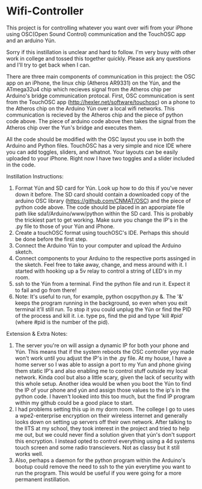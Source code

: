 # Wifi-Controller
This project is for controlling whatever you want over wifi from your iPhone using OSC(Open Sound Control) communication and the TouchOSC app and an arduino Yún.

Sorry if this instillation is unclear and hard to follow.  I'm very busy with other work in college and tossed this together quickly.  Please ask any questions and I'll try to get back when I can.  

There are three main components of communication in this project: the OSC app on an iPhone, the linux chip (Atheros AR9331) on the Yún, and the ATmega32u4 chip which recieves signal from the Atheros chip per Arduino's bridge communication protocal.  First, OSC communication is sent from the TouchOSC app (http://hexler.net/software/touchosc) on a phone to the Atheros chip on the Arduino Yún over a local wifi networks.  This communication is recieved by the Atheros chip and the piece of python code above.  The piece of arduino code above then takes the signal from the Atheros chip over the Yun's bridge and executes them.

All the code should be modified with the OSC layout you use in both the Arduino and Python files.  TouchOSC has a very simple and nice IDE where you can add toggles, sliders, and whatnot.  Your layouts can be easily uploaded to your iPhone.  Right now I have two toggles and a slider included in the code.  

Instillation Instructions:

1. Format Yún and SD card for Yún.  Look up how to do this if you've never down it before.  The SD card should contain a downloaded copy of the arduino OSC library (https://github.com/CNMAT/OSC) and the piece of python code above. The code should be placed in an apporpiate file path like sda1/Arduino/www/python within the SD card. This is probably the trickiest part to get working.  Make sure you change the IP's in the .py file to those of your Yún and iPhone.  
2. Create a touchOSC format using touchOSC's IDE.  Perhaps this should be done before the first step.
3. Connect the Arduino Yún to your computer and upload the Arduino sketch.  
4. Connect components to your Arduino to the respective ports assinged in the sketch.  Feel free to take away, change, and mess around with it.  I started with hooking up a 5v relay to control a string of LED's in my room.
5. ssh to the Yún from a terminal.  Find the python file and run it.  Expect it to fail and go from there!  
6. Note: It's useful to run, for example, python oscpython.py &.  The '&' keeps the program running in the background, so even when you exit terminal it'll still run.  To stop it you could unplug the Yún or find the PID of the process and kill it.  i.e. type ps, find the pid and type 'kill #pid' (where #pid is the number of the pid).


Extension & Extra Notes:

1. The server you're on will assign a dynamic IP for both your phone and Yún.  This means that if the system reboots the OSC controller yoy made won't work until you adjust the IP's in the .py file.  At my house, I have a home server so I was able to assign a port to my Yun and phone giving them static IP's and also enabling me to control stuff outside my local network.  Kinda cool but also a little scary, given the lack of security with this whole setup.  Another idea would be when you boot the Yún to find the IP of your phone and yún and assign those values to the ip's in the python code.  I haven't looked into this too much, but the find IP program within my github could be a good place to start.
2. I had problems setting this up in my dorm room.  The college I go to uses a wpe2-enterprise encryption on their wireless internet and generally looks down on setting up servers off their own network.  After talking to the IITS at my school, they took interest in the project and tried to help me out, but we could never find a solution given that yún's don't support this encryption.  I instead opted to control everything using a 4d systems touch screen and some radio transcievers.  Not as classy but it still works well.
3. Also, perhaps a daemon for the python program within the Arduino's bootup could remove the need to ssh to the yún everytime you want to run the program. This would be useful if you were going for a more permanent instillation.
